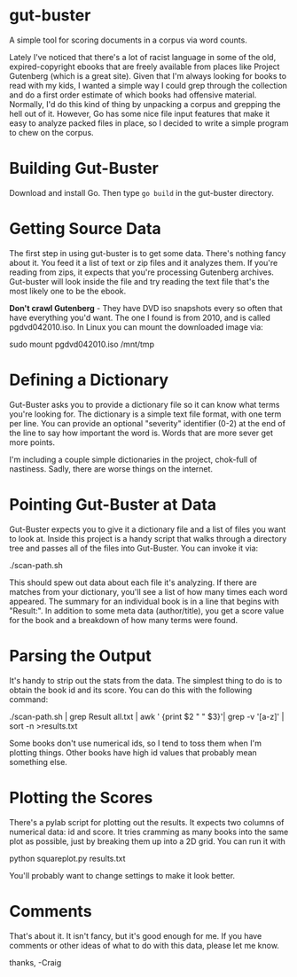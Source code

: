 gut-buster
==========

A simple tool for scoring documents in a corpus via word counts. 


Lately I've noticed that there's a lot of racist language in some of the
old, expired-copyright ebooks that are freely available from places
like Project Gutenberg (which is a great site). Given that I'm always looking
for books to read with my kids, I wanted a simple way I could grep through
the collection and do a first order estimate of which books had offensive
material. Normally, I'd do this kind of thing by unpacking a corpus and
grepping the hell out of it. However, Go has some nice file input features
that make it easy to analyze packed files in place, so I decided to write a
simple program to chew on the corpus.

# Building Gut-Buster

Download and install Go. Then type `go build` in the gut-buster directory.


# Getting Source Data

The first step in using gut-buster is to get some data. There's nothing fancy 
about it. You feed it a list of text or zip files and it analyzes them. If 
you're reading from zips, it expects that you're processing Gutenberg archives.
Gut-buster will look inside the file and try reading the text file that's the
most likely one to be the ebook.

**Don't crawl Gutenberg** - They have DVD iso snapshots every so often that have
everything you'd want. The one I found is from 2010, and is called 
pgdvd042010.iso. In Linux you can mount the downloaded image via:

sudo mount pgdvd042010.iso /mnt/tmp


# Defining a Dictionary

Gut-Buster asks you to provide a dictionary file so it can know what terms you're
looking for. The dictionary is a simple text file format, with one term per line.
You can provide an optional "severity" identifier (0-2) at the end of the line to
say how important the word is. Words that are more sever get more points.

I'm including a couple simple dictionaries in the project, chok-full of nastiness.
Sadly, there are worse things on the internet.


# Pointing Gut-Buster at Data

Gut-Buster expects you to give it a dictionary file and a list of files you 
want to look at. Inside this project is a handy script that walks through 
a directory tree and passes all of the files into Gut-Buster. You can
invoke it via:

./scan-path.sh

This should spew out data about each file it's analyzing. If there are matches
from your dictionary, you'll see a list of how many times each word appeared.
The summary for an individual book is in a line that begins with "Result:".
In addition to some meta data (author/title), you get a score value for the
book and a breakdown of how many terms were found.

# Parsing the Output

It's handy to strip out the stats from the data. The simplest thing to do is to
obtain the book id and its score. You can do this with the following command:

./scan-path.sh | grep  Result all.txt | awk ' {print $2 " " $3}'| grep -v '[a-z]' | sort -n >results.txt


Some books don't use numerical ids, so I tend to toss them when I'm plotting things.
Other books have high id values that probably mean something else. 

# Plotting the Scores

There's a pylab script for plotting out the results. It expects two columns of 
numerical data: id and score. It tries cramming as many books into the same 
plot as possible, just by breaking them up into a 2D grid. You can run it with

python squareplot.py results.txt

You'll probably want to change settings to make it look better. 

# Comments

That's about it. It isn't fancy, but it's good enough for me. If you have comments
or other ideas of what to do with this data, please let me know.

thanks,
-Craig






